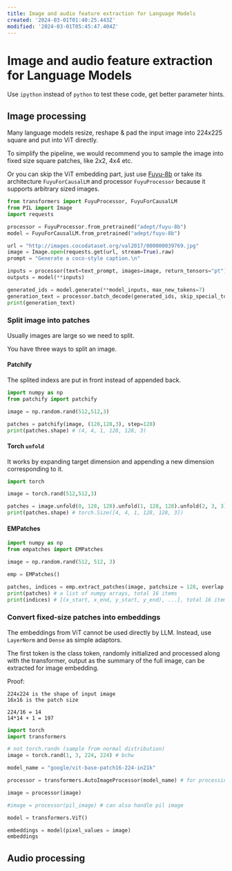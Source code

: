 ```yaml
---
title: Image and audio feature extraction for Language Models
created: '2024-03-01T01:40:25.443Z'
modified: '2024-03-01T05:45:47.404Z'
---
```


# Image and audio feature extraction for Language Models

Use `ipython` instead of `python` to test these code, get better parameter hints.

## Image processing

Many language models resize, reshape & pad the input image into 224x225 square and put into ViT directly.

To simplify the pipeline, we would recommend you to sample the image into fixed size square patches, like 2x2, 4x4 etc.

Or you can skip the ViT embedding part, just use [Fuyu-8b](https://hf-mirror.com/adept/fuyu-8b) or take its architecture `FuyuForCausalLM` and processor `FuyuProcessor` because it supports arbitrary sized images. 

```python
from transformers import FuyuProcessor, FuyuForCausalLM
from PIL import Image
import requests

processor = FuyuProcessor.from_pretrained("adept/fuyu-8b")
model = FuyuForCausalLM.from_pretrained("adept/fuyu-8b")

url = "http://images.cocodataset.org/val2017/000000039769.jpg"
image = Image.open(requests.get(url, stream=True).raw)
prompt = "Generate a coco-style caption.\n"

inputs = processor(text=text_prompt, images=image, return_tensors="pt")
outputs = model(**inputs)

generated_ids = model.generate(**model_inputs, max_new_tokens=7)
generation_text = processor.batch_decode(generated_ids, skip_special_tokens=True)
print(generation_text)
```

### Split image into patches

Usually images are large so we need to split.

You have three ways to split an image.

#### Patchify

The splited indexs are put in front instead of appended back.

```python
import numpy as np
from patchify import patchify

image = np.random.rand(512,512,3)

patches = patchify(image, (128,128,3), step=128)
print(patches.shape) # (4, 4, 1, 128, 128, 3)
```

#### Torch `unfold`

It works by expanding target dimension and appending a new dimension corresponding to it.

```python
import torch

image = torch.rand(512,512,3)

patches = image.unfold(0, 128, 128).unfold(1, 128, 128).unfold(2, 3, 3)
print(patches.shape) # torch.Size([4, 4, 1, 128, 128, 3])
```


#### EMPatches

```python
import numpy as np
from empatches import EMPatches

image = np.random.rand(512, 512, 3)

emp = EMPatches()

patches, indices = emp.extract_patches(image, patchsize = 128, overlap = 0)
print(patches) # a list of numpy arrays, total 16 items
print(indices) # [(x_start, x_end, y_start, y_end), ...], total 16 items
```

### Convert fixed-size patches into embeddings

The embeddings from ViT cannot be used directly by LLM. Instead, use `LayerNorm` and `Dense` as simple adaptors.

The first token is the class token, randomly initialized and processed along with the transformer, output as the summary of the full image, can be extracted for image embedding.

Proof: 

```
224x224 is the shape of input image
16x16 is the patch size

224/16 = 14
14*14 + 1 = 197
```

```python
import torch
import transformers

# not torch.randn (sample from normal distribution)
image = torch.rand(1, 3, 224, 224) # bchw

model_name = "google/vit-base-patch16-224-in21k"

processor = transformers.AutoImageProcessor(model_name) # for processing image 

image = processor(image)

#image = processor(pil_image) # can also handle pil image

model = transformers.ViT()

embeddings = model(pixel_values = image)
embeddings
```

## Audio processing

